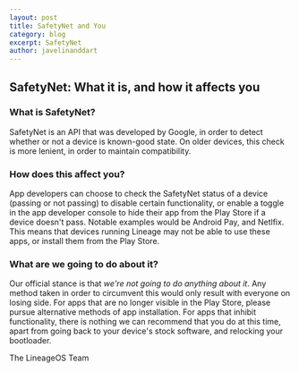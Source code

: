 ```yaml
---
layout: post
title: SafetyNet and You
category: blog
excerpt: SafetyNet
author: javelinanddart
---
```


## SafetyNet: What it is, and how it affects you

### What is SafetyNet?
SafetyNet is an API that was developed by Google, in order to detect whether or not a device is known-good state. On older devices, this check is more lenient, in order to maintain compatibility.

### How does this affect you?
App developers can choose to check the SafetyNet status of a device (passing or not passing) to disable certain functionality, or enable a toggle in the app developer console to hide their app from the Play Store if a device doesn't pass. Notable examples would be Android Pay, and Netlfix. This means that devices running Lineage may not be able to use these apps, or install them from the Play Store.

### What are we going to do about it?
Our official stance is that *we're not going to do anything about it*. Any method taken in order to circumvent this would only result with everyone on losing side. For apps that are no longer visible in the Play Store, please pursue alternative methods of app installation. For apps that inhibit functionality, there is nothing we can recommend that you do at this time, apart from going back to your device's stock software, and relocking your bootloader.

The LineageOS Team

